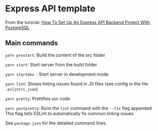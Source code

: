 # Express API template

From the turorial: [How To Set Up An Express API Backend Project With PostgreSQL](https://www.smashingmagazine.com/2020/04/express-api-backend-project-postgresql/)

## Main commands 

`yarn prestart`: Build the content of the src folder

`yarn start`: Start server from the build folder

`yarn startdev `: Start server in development mode

`yarn lint`: Shows linting issues found in JS files (see config in the file `.eslintrc.json`)

`yarn pretty`: Prettifies our code

`yarn postpretty`: Runs the `lint` command with the `--fix` flag appended. This flag tells ESLint to automatically fix common linting issues.

See `package.json` for the detailed command lines. 